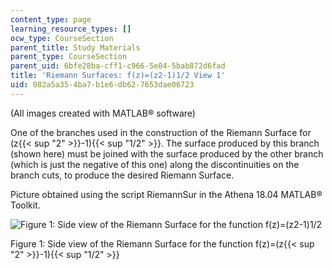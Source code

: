 ```yaml
---
content_type: page
learning_resource_types: []
ocw_type: CourseSection
parent_title: Study Materials
parent_type: CourseSection
parent_uid: 6bfe28ba-cff1-c966-5e04-5bab872d6fad
title: 'Riemann Surfaces: f(z)=(z2-1)1/2 View 1'
uid: 082a5a35-4ba7-b1e6-db62-7653dae06723
---
```


(All images created with MATLAB® software)

One of the branches used in the construction of the Riemann Surface for (z{{< sup "2" >}}\-1){{< sup "1/2" >}}. The surface produced by this branch (shown here) must be joined with the surface produced by the other branch (which is just the negative of this one) along the discontinuities on the branch cuts, to produce the desired Riemann Surface.

Picture obtained using the script RiemannSur in the Athena 18.04 MATLAB® Toolkit.

  
![Figure 1: Side view of the Riemann Surface for the function f(z)=(z2-1)1/2 ](/courses/mathematics/18-04-complex-variables-with-applications-fall-1999/study-materials/riem_sqrt_Z2m1_s1H.GIF)

Figure 1: Side view of the Riemann Surface for the function f(z)=(z{{< sup "2" >}}\-1){{< sup "1/2" >}}
